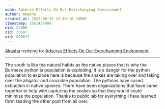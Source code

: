 ```yaml
---
node: Adverse Effects On Our Everchanging Environment
author: Akasha
created_at: 2022-08-25 13:43:10 +0000
timestamp: 1661434990
nid: 34900
cid: 30507
uid: 809817
---
```




[Akasha](../profile/Akasha) replying to: [Adverse Effects On Our Everchanging Environment](../notes/TheChessGym/08-25-2022/adverse-effects-on-our-everchanging-environment)

----
The south is like the natural habits as the native places that is why the Burmese python is population is exploding. It is a danger for the python population to explode here is because the snakes are taking over and taking over the alligator and crocodile population. The pythons have cased extinction in native species. There have been organizations that have came together to help with capturing the snakes so that they would could minimise the population. Thanks to public lab for everything I have learned form reading the other post from all over.